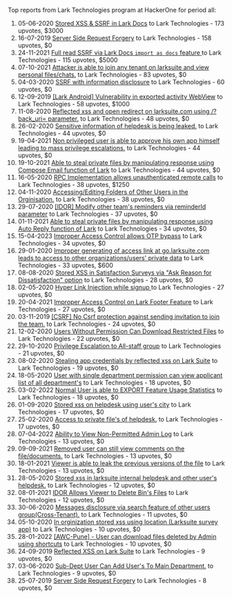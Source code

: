 Top reports from Lark Technologies program at HackerOne for period all:

1. 05-06-2020 [Stored XSS & SSRF in Lark Docs](https://hackerone.com/reports/892049) to Lark Technologies - 173 upvotes, $3000
2. 16-07-2019 [Server Side Request Forgery](https://hackerone.com/reports/644238) to Lark Technologies - 158 upvotes, $0
3. 24-11-2021 [Full read SSRF via Lark Docs `import as docs` feature ](https://hackerone.com/reports/1409727) to Lark Technologies - 115 upvotes, $5000
4. 07-10-2021 [Attacker is able to join any tenant on larksuite and view personal files/chats.](https://hackerone.com/reports/1363185) to Lark Technologies - 83 upvotes, $0
5. 04-03-2020 [SSRF with information disclosure](https://hackerone.com/reports/810401) to Lark Technologies - 60 upvotes, $0
6. 12-09-2019 [[Lark Android] Vulnerability in exported activity WebView](https://hackerone.com/reports/694053) to Lark Technologies - 58 upvotes, $1000
7. 11-08-2020 [Reflected xss and open redirect on larksuite.com using /?back_uri= parameter.](https://hackerone.com/reports/955606) to Lark Technologies - 48 upvotes, $0
8. 26-02-2020 [Sensitive information of helpdesk is being leaked.](https://hackerone.com/reports/805023) to Lark Technologies - 44 upvotes, $0
9. 19-04-2021 [Non privileged user is able to approve his own app himself leading to mass privilege  escalations.](https://hackerone.com/reports/1168475) to Lark Technologies - 44 upvotes, $0
10. 19-10-2021 [Able to steal private files by manipulating response using Compose Email function of Lark](https://hackerone.com/reports/1373784) to Lark Technologies - 44 upvotes, $0
11. 16-05-2020 [RPC Implementation allows unauthenticated remote calls](https://hackerone.com/reports/876022) to Lark Technologies - 38 upvotes, $1250
12. 04-11-2020 [Accessing/Editing Folders of Other Users in the Orginisation.](https://hackerone.com/reports/1025881) to Lark Technologies - 38 upvotes, $0
13. 29-07-2020 [[IDOR] Modify other team's reminders via reminderId parameter](https://hackerone.com/reports/946323) to Lark Technologies - 37 upvotes, $0
14. 01-11-2021 [Able to steal private files by manipulating response using Auto Reply function of Lark](https://hackerone.com/reports/1387320) to Lark Technologies - 34 upvotes, $0
15. 15-04-2023 [Improper Access Control allows OTP bypass](https://hackerone.com/reports/1948506) to Lark Technologies - 34 upvotes, $0
16. 29-01-2020 [Improper generating of access link at go.larksuite.com leads to access to other organizations/users' private data](https://hackerone.com/reports/785577) to Lark Technologies - 33 upvotes, $600
17. 08-08-2020 [Stored XSS in Satisfaction Surveys via "Ask Reason for Dissatisfaction" option](https://hackerone.com/reports/953791) to Lark Technologies - 28 upvotes, $0
18. 02-05-2020 [Hyper Link Injection while signup ](https://hackerone.com/reports/864751) to Lark Technologies - 27 upvotes, $0
19. 20-04-2021 [Improper Access Control on Lark Footer Feature](https://hackerone.com/reports/1169340) to Lark Technologies - 27 upvotes, $0
20. 03-11-2019 [[CSRF] No Csrf protection against sending invitation to join the team.](https://hackerone.com/reports/728199) to Lark Technologies - 24 upvotes, $0
21. 12-02-2020 [Users Without Permission Can Download Restricted Files](https://hackerone.com/reports/794904) to Lark Technologies - 22 upvotes, $0
22. 29-10-2020 [Privilege Escalation to All-staff group](https://hackerone.com/reports/1021460) to Lark Technologies - 21 upvotes, $0
23. 08-02-2020 [Stealing app credentials by reflected xss on Lark Suite](https://hackerone.com/reports/791278) to Lark Technologies - 19 upvotes, $0
24. 18-05-2020 [User with single department permission can view applicant list of all department's](https://hackerone.com/reports/877300) to Lark Technologies - 18 upvotes, $0
25. 03-02-2022 [Normal User is able to EXPORT Feature Usage Statistics](https://hackerone.com/reports/1470076) to Lark Technologies - 18 upvotes, $0
26. 01-09-2020 [Stored xss on helpdesk using user's city](https://hackerone.com/reports/971857) to Lark Technologies - 17 upvotes, $0
27. 25-02-2020 [Access to private file's of helpdesk.](https://hackerone.com/reports/804534) to Lark Technologies - 17 upvotes, $0
28. 07-04-2022 [Ability to View Non-Permitted Admin Log](https://hackerone.com/reports/1533220) to Lark Technologies - 13 upvotes, $0
29. 09-09-2021 [Removed user can still view comments on the file/documents.](https://hackerone.com/reports/1335070) to Lark Technologies - 13 upvotes, $0
30. 18-01-2021 [Viewer is able to leak the previous versions of the file](https://hackerone.com/reports/1080700) to Lark Technologies - 13 upvotes, $0
31. 28-05-2020 [Stored xss in larksuite internal helpdesk and other user's helpdesk.](https://hackerone.com/reports/884931) to Lark Technologies - 12 upvotes, $0
32. 08-01-2021 [IDOR Allows Viewer to Delete Bin's Files](https://hackerone.com/reports/1074420) to Lark Technologies - 12 upvotes, $0
33. 30-06-2020 [Messages disclosure via search feature of other users group(Cross-Tenant).](https://hackerone.com/reports/912161) to Lark Technologies - 11 upvotes, $0
34. 05-10-2020 [In orginization stored xss using location (Larksuite survey app)](https://hackerone.com/reports/998138) to Lark Technologies - 10 upvotes, $0
35. 28-01-2022 [[AWC-Pune] - User can download files deleted by Admin using shortcuts](https://hackerone.com/reports/1463028) to Lark Technologies - 10 upvotes, $0
36. 24-09-2019 [Reflected XSS  on Lark Suite](https://hackerone.com/reports/700726) to Lark Technologies - 9 upvotes, $0
37. 03-06-2020 [Sub-Dept User Can Add User's To Main Department.](https://hackerone.com/reports/890209) to Lark Technologies - 9 upvotes, $0
38. 25-07-2019 [Server Side Request Forgery](https://hackerone.com/reports/659565) to Lark Technologies - 8 upvotes, $0
